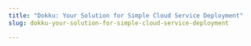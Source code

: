```yaml
---
title: "Dokku: Your Solution for Simple Cloud Service Deployment"
slug: dokku-your-solution-for-simple-cloud-service-deployment

---
```


